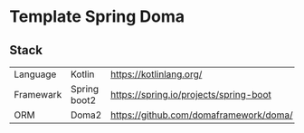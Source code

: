 # Template Spring Doma

## Stack

|  |  |  | |
| :-- | :-- | :-- | :-- |
| Language | Kotlin | https://kotlinlang.org/ |
| Framewark | Spring boot2 | https://spring.io/projects/spring-boot |
| ORM | Doma2 | https://github.com/domaframework/doma/ |

